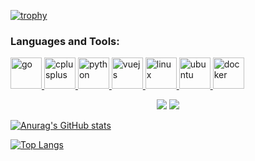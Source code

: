 [![trophy](https://github-profile-trophy.vercel.app/?username=SpenserCai&theme=onedark)](https://github.com/ryo-ma/github-profile-trophy)
<h3 align="left">Languages and Tools:</h3>
<p align="left">
  <a href="https://go.dev" target="_blank" rel="noreferrer"> 
    <img src="https://cdn.jsdelivr.net/gh/devicons/devicon/icons/go/go-original.svg" alt="go" width="50" height="50" />
  </a> 
  <a href="https://cplusplus.com" target="_blank" rel="noreferrer">
    <img src="https://cdn.jsdelivr.net/gh/devicons/devicon/icons/cplusplus/cplusplus-original.svg" alt="cplusplus" width="50" height="50" />
  </a>
  <a href="https://www.python.org" target="_blank" rel="noreferrer"> 
    <img src="https://cdn.jsdelivr.net/gh/devicons/devicon/icons/python/python-original.svg" alt="python" width="50" height="50"/> 
  </a> 
  <a href="https://vuejs.org" target="_blank" rel="noreferrer">
    <img src="https://cdn.jsdelivr.net/gh/devicons/devicon/icons/vuejs/vuejs-original.svg" alt="vuejs" width="50" height="50" />
  </a>
  <a href="https://www.linux.org" target="_blank" rel="noreferrer">
    <img src="https://cdn.jsdelivr.net/gh/devicons/devicon/icons/linux/linux-original.svg" alt="linux" width="50" height="50"/>
  </a>
  <a href="https://ubuntu.com/" target="_blank" rel="noreferrer">
    <img src="https://cdn.jsdelivr.net/gh/devicons/devicon/icons/ubuntu/ubuntu-plain-wordmark.svg" alt="ubuntu" width="50" height="50"/>
  </a>
  <a href="https://www.docker.com" target="_blank" rel="noreferrer">
    <img src="https://cdn.jsdelivr.net/gh/devicons/devicon/icons/docker/docker-original.svg" alt="docker" width="50" height="50"/>
  </a>
</p>

<p align = "center">
  <img src = "https://github-readme-stats.vercel.app/api?username=SpenserCai&show_icons=true&theme=tokyonight&line_height=27" />
  <img src = "https:///github-readme-stats.vercel.app/api/top-langs/?username=SpenserCai&theme=tokyonight" />
</p>

[![Anurag's GitHub stats](https://github-readme-stats.vercel.app/api?username=SpenserCai&show_icons=true&theme=tokyonight)](https://github.com/anuraghazra/github-readme-stats)

[![Top Langs](https://github-readme-stats.vercel.app/api/top-langs/?username=SpenserCai&theme=tokyonight)](https://github.com/anuraghazra/github-readme-stats)

<!--
**SpenserCai/SpenserCai** is a ✨ _special_ ✨ repository because its `README.md` (this file) appears on your GitHub profile.

Here are some ideas to get you started:

- 🔭 I’m currently working on ...
- 🌱 I’m currently learning ...
- 👯 I’m looking to collaborate on ...
- 🤔 I’m looking for help with ...
- 💬 Ask me about ...
- 📫 How to reach me: ...
- 😄 Pronouns: ...
- ⚡ Fun fact: ...
-->

